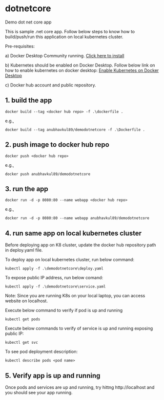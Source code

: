 # dotnetcore
Demo dot net core app

This is sample .net core app. Follow below steps to know how to build/push/run this application on local kubernetes cluster.

Pre-requisites:

a) Docker Desktop Community running. [Click here to install](https://docs.docker.com/docker-for-windows/install/)

b) Kubernetes should be enabled on Docker Desktop. Follow below link on how to enable kubernetes on docker desktop:
[Enable Kubernetes on Docker Desktop](https://docs.docker.com/docker-for-windows/#kubernetes)

c) Docker hub account and public repository.

## 1. build the app

`docker build --tag <docker hub repo> -f .\dockerfile .`

e.g.,

`docker build --tag anubhavkul89/demodotnetcore -f .\Dockerfile .`

## 2. push image to docker hub repo

`docker push <docker hub repo>`

e.g.,

`docker push anubhavkul89/demodotnetcore`

## 3. run the app
`docker run -d -p 8080:80 --name webapp <docker hub repo>`

e.g.,

`docker run -d -p 8080:80 --name webapp anubhavkul89/demodotnetcore`


## 4. run same app on local kubernetes cluster

Before deploying app on K8 cluster, update the docker hub repository path in deploy.yaml file.

To deploy app on local kubernetes cluster, run below command:

`kubectl apply -f .\demodotnetcore\deploy.yaml`

To expose public IP address, run below comand:

`kubectl apply -f .\demodotnetcore\service.yaml`

Note: Since you are running K8s on your local laptop, you can access website on localhost.

Execute below command to verify if pod is up and running

`kubectl get pods`

Execute below commands to verify of service is up and running exposing public IP:

`kubectl get svc`

To see pod deployment description:

`kubectl describe pods <pod name>`
  
## 5. Verify app is up and running

Once pods and services are up and running, try hittng http://localhost and you should see your app running.



